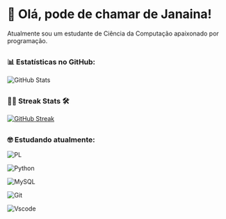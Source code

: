 # 👋 Olá, pode de chamar de Janaina!
Atualmente sou um estudante de Ciência da Computação apaixonado por programação.

##
### 📊 Estatísticas no GitHub:
![GitHub Stats](https://github-readme-stats.vercel.app/api?username=janainavieir&theme=transparent&bg_color=000&border_color=30A3DC&show_icons=true&icon_color=30A3DC&title_color=E94D5F&text_color=FFF)

##
### 👨‍💻 Streak Stats 🛠

[![GitHub Streak](https://streak-stats.demolab.com/?user=janainavieir&theme=bear&background=000&border=30A3DC&dates=FFF)](https://git.io/streak-stats)

##
### 🤓 Estudando atualmente:
![PL](https://img.shields.io/badge/PL%2FSQL-FFFFFF?style=for-the-badge&logo=oracle&logoColor=FF0000&labelColor=FFFFFF&color=FF0000)

![Python](https://img.shields.io/badge/python-3670A0?style=for-the-badge&logo=python&logoColor=ffdd54)

![MySQL](https://img.shields.io/badge/MySQL-00000F?style=for-the-badge&logo=mysql&logoColor=white)

![Git](https://img.shields.io/badge/GIT-E44C30?style=for-the-badge&logo=git&logoColor=white)

![Vscode](https://img.shields.io/badge/Vscode-007ACC?style=for-the-badge&logo=visual-studio-code&logoColor=white)








